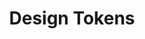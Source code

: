 ---
layout: overview-lyne.njk
tags: level3
key: basics-lyne_de
title: Design Tokens
parent: lyne_de
order: 30
componentbrowser: true
subset: 1
---